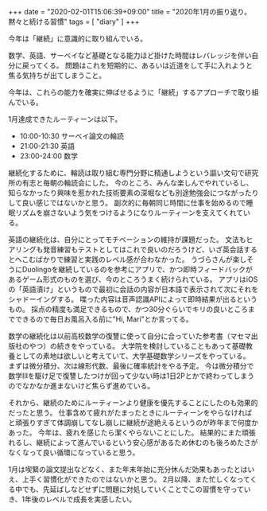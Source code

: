 +++
date = "2020-02-01T15:06:39+09:00"
title = "2020年1月の振り返り。黙々と続ける習慣"
tags = [ "diary" ]
+++

今年は「継続」に意識的に取り組んでいる。

数学、英語、サーベイなど基礎となる能力ほど掛けた時間はレバレッジを伴い自分に戻ってくる。
問題はこれを短期的に、あるいは近道をして手に入れようと焦る気持ちが出てしまうこと。

今年は、これらの能力を確実に伸ばせるように「継続」するアプローチで取り組んでいる。

1月達成できたルーティーンは以下。

- 10:00-10:30 サーベイ論文の輪読
- 21:00-21:30 英語
- 23:00-24:00 数学

継続化するために、輪読は取り組む専門分野に精通しようという謳い文句で研究所の有志と毎朝の輪読会にした。
今のところ、みんな楽しんでやれているし、知らなかったり興味を惹かれた技術要素の深堀なども別途勉強会につながったりして良い感じではないかと思う。
副次的に毎朝同じ時間に仕事を始めるので睡眠リズムを崩さないよう気をつけるようになりルーティーンを支えてくれている。

英語の継続化は、自分にとってモチベーションの維持が課題だった。
文法もヒアリングも発音練習もテストとしてはこれで良いのだろうけど、いざ英会話するとへこむばかりで練習と実践のレベル感が合わなかった。
うづらさんが楽しそうにDuolingoを継続しているのを参考にアプリで、かつ即時フィードバックがあるゲーム形式のものを選び、今のところうまく続けられている。
アプリはiOSの「英語漬け」というもので最初に会話の内容が日本語で表示されて次にそれをシャドーイングする。
喋った内容は音声認識APIによって即時結果が出るというもの。
採点の精度も満足できるもので、かつ30分ぐらいでキリの良いところまでできるので毎日お風呂入る前に"Hi, Mari"とか言ってる。

数学の継続化は以前高校数学の復讐に使って自分に合っていた参考書（マセマ出版社のやつ）の続きをやっている。
大学院を検討していることもあって基礎教養としての素地は欲しいと考えていて、大学基礎数学シリーズをやっている。
まずは微分積分、次は線形代数、最後に確率統計をやる予定。
今は微分積分で数学IIIを駆け足で復讐したつけが回って少ない時は1日2Pとかで終わってしまうのでなかなか進まないけど焦らず進めている。

それから、継続のためにルーティーンより健康を優先することにしたのも効果的だったと思う。
仕事含めて疲れがたまったときにルーティーンをやらなければと頑張りすぎて体調崩してなし崩しに継続が途絶えるというのが昨年まで何度かあった。
今年は、疲れを感じたら潔くやらないことにした。
結果的にまた頑張れるし、継続によって進んでいるという安心感があるため休むのも後ろめたさがなくなって良い循環になっていると思う。

1月は喫緊の論文提出などなく、また年末年始に充分休んだ効果もあったとはいえ、上手く習慣化ができたのではないかと思う。
2月以降、また忙しくなってくる中でも、先延ばしなどせずに問題に対処していくことでこの習慣を守っていき、1年後のレベルで成長を実感したい。

